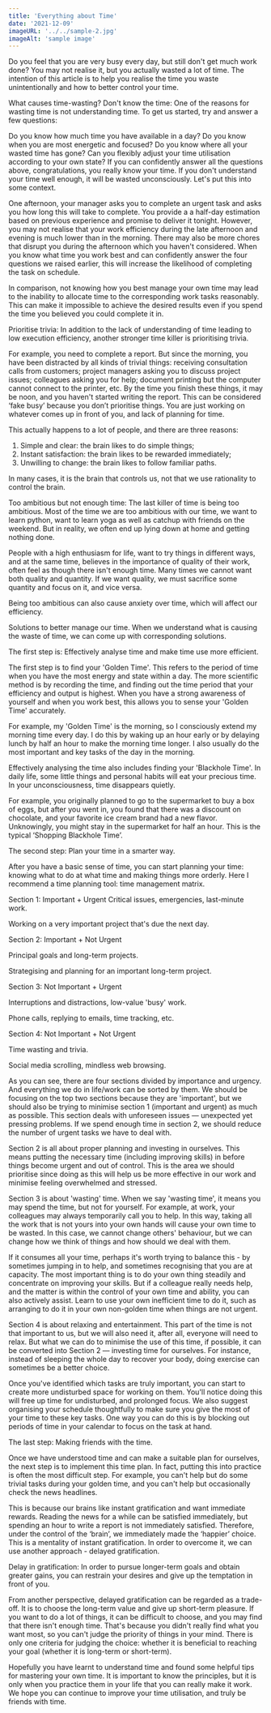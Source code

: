 ```yaml
---
title: 'Everything about Time'
date: '2021-12-09'
imageURL: '../../sample-2.jpg'
imageAlt: 'sample image'
---
```


Do you feel that you are very busy every day, but still don't get much work done? You may not realise it, but you actually wasted a lot of time. The intention of this article is to help you realise the time you waste unintentionally and how to better control your time.

What causes time-wasting?
Don't know the time: One of the reasons for wasting time is not understanding time. To get us started, try and answer a few questions:

Do you know how much time you have available in a day?
Do you know when you are most energetic and focused?
Do you know where all your wasted time has gone?
Can you flexibly adjust your time utilisation according to your own state?
If you can confidently answer all the questions above, congratulations, you really know your time. If you don't understand your time well enough, it will be wasted unconsciously. Let's put this into some context.

One afternoon, your manager asks you to complete an urgent task and asks you how long this will take to complete. You provide a a half-day estimation based on previous experience and promise to deliver it tonight. However, you may not realise that your work efficiency during the late afternoon and evening is much lower than in the morning. There may also be more chores that disrupt you during the afternoon which you haven't considered. When you know what time you work best and can confidently answer the four questions we raised earlier, this will increase the likelihood of completing the task on schedule.

In comparison, not knowing how you best manage your own time may lead to the inability to allocate time to the corresponding work tasks reasonably. This can make it impossible to achieve the desired results even if you spend the time you believed you could complete it in.

Prioritise trivia: In addition to the lack of understanding of time leading to low execution efficiency, another stronger time killer is prioritising trivia.

For example, you need to complete a report. But since the morning, you have been distracted by all kinds of trivial things: receiving consultation calls from customers; project managers asking you to discuss project issues; colleagues asking you for help; document printing but the computer cannot connect to the printer, etc. By the time you finish these things, it may be noon, and you haven't started writing the report. This can be considered ‘fake busy’ because you don’t prioritise things. You are just working on whatever comes up in front of you, and lack of planning for time.

This actually happens to a lot of people, and there are three reasons:

1. Simple and clear: the brain likes to do simple things;
2. Instant satisfaction: the brain likes to be rewarded immediately;
3. Unwilling to change: the brain likes to follow familiar paths.

In many cases, it is the brain that controls us, not that we use rationality to control the brain.

Too ambitious but not enough time: The last killer of time is being too ambitious. Most of the time we are too ambitious with our time, we want to learn python, want to learn yoga as well as catchup with friends on the weekend. But in reality, we often end up lying down at home and getting nothing done.

People with a high enthusiasm for life, want to try things in different ways, and at the same time, believes in the importance of quality of their work, often feel as though there isn't enough time. Many times we cannot want both quality and quantity. If we want quality, we must sacrifice some quantity and focus on it, and vice versa.

Being too ambitious can also cause anxiety over time, which will affect our efficiency.

Solutions to better manage our time.
When we understand what is causing the waste of time, we can come up with corresponding solutions.

The first step is: Effectively analyse time and make time use more efficient.

The first step is to find your 'Golden Time'. This refers to the period of time when you have the most energy and state within a day. The more scientific method is by recording the time, and finding out the time period that your efficiency and output is highest. When you have a strong awareness of yourself and when you work best, this allows you to sense your 'Golden Time' accurately.

For example, my 'Golden Time' is the morning, so I consciously extend my morning time every day. I do this by waking up an hour early or by delaying lunch by half an hour to make the morning time longer. I also usually do the most important and key tasks of the day in the morning.

Effectively analysing the time also includes finding your 'Blackhole Time'. In daily life, some little things and personal habits will eat your precious time. In your unconsciousness, time disappears quietly.

For example, you originally planned to go to the supermarket to buy a box of eggs, but after you went in, you found that there was a discount on chocolate, and your favorite ice cream brand had a new flavor. Unknowingly, you might stay in the supermarket for half an hour. This is the typical ‘Shopping Blackhole Time’.

The second step: Plan your time in a smarter way.

After you have a basic sense of time, you can start planning your time: knowing what to do at what time and making things more orderly. Here I recommend a time planning tool: time management matrix.

Section 1: Important + Urgent
Critical issues, emergencies, last-minute work.

Working on a very important project that's due the next day.

Section 2: Important + Not Urgent

Principal goals and long-term projects.

Strategising and planning for an important long-term project.

Section 3: Not Important + Urgent

Interruptions and distractions, low-value 'busy' work.

Phone calls, replying to emails, time tracking, etc.

Section 4: Not Important + Not Urgent

Time wasting and trivia.

Social media scrolling, mindless web browsing.

As you can see, there are four sections divided by importance and urgency. And everything we do in life/work can be sorted by them. We should be focusing on the top two sections because they are 'important', but we should also be trying to minimise section 1 (important and urgent) as much as possible. This section deals with unforeseen issues — unexpected yet pressing problems. If we spend enough time in section 2, we should reduce the number of urgent tasks we have to deal with.

Section 2 is all about proper planning and investing in ourselves. This means putting the necessary time (including improving skills) in before things become urgent and out of control. This is the area we should prioritise since doing as this will help us be more effective in our work and minimise feeling overwhelmed and stressed.

Section 3 is about 'wasting' time. When we say 'wasting time', it means you may spend the time, but not for yourself. For example, at work, your colleagues may always temporarily call you to help. In this way, taking all the work that is not yours into your own hands will cause your own time to be wasted. In this case, we cannot change others' behaviour, but we can change how we think of things and how should we deal with them.

If it consumes all your time, perhaps it's worth trying to balance this - by sometimes jumping in to help, and sometimes recognising that you are at capacity. The most important thing is to do your own thing steadily and concentrate on improving your skills. But if a colleague really needs help, and the matter is within the control of your own time and ability, you can also actively assist. Learn to use your own inefficient time to do it, such as arranging to do it in your own non-golden time when things are not urgent.

Section 4 is about relaxing and entertainment. This part of the time is not that important to us, but we will also need it, after all, everyone will need to relax. But what we can do to minimise the use of this time, if possible, it can be converted into Section 2 — investing time for ourselves. For instance, instead of sleeping the whole day to recover your body, doing exercise can sometimes be a better choice.

Once you've identified which tasks are truly important, you can start to create more undisturbed space for working on them. You'll notice doing this will free up time for undisturbed, and prolonged focus. We also suggest organising your schedule thoughtfully to make sure you give the most of your time to these key tasks. One way you can do this is by blocking out periods of time in your calendar to focus on the task at hand.

The last step: Making friends with the time.

Once we have understood time and can make a suitable plan for ourselves, the next step is to implement this time plan. In fact, putting this into practice is often the most difficult step. For example, you can't help but do some trivial tasks during your golden time, and you can't help but occasionally check the news headlines.

This is because our brains like instant gratification and want immediate rewards. Reading the news for a while can be satisfied immediately, but spending an hour to write a report is not immediately satisfied. Therefore, under the control of the ‘brain’, we immediately made the ‘happier’ choice. This is a mentality of instant gratification. In order to overcome it, we can use another approach - delayed gratification.

Delay in gratification: In order to pursue longer-term goals and obtain greater gains, you can restrain your desires and give up the temptation in front of you.

From another perspective, delayed gratification can be regarded as a trade-off. It is to choose the long-term value and give up short-term pleasure. If you want to do a lot of things, it can be difficult to choose, and you may find that there isn't enough time. That's because you didn't really find what you want most, so you can't judge the priority of things in your mind. There is only one criteria for judging the choice: whether it is beneficial to reaching your goal (whether it is long-term or short-term).

Hopefully you have learnt to understand time and found some helpful tips for mastering your own time. It is important to know the principles, but it is only when you practice them in your life that you can really make it work. We hope you can continue to improve your time utilisation, and truly be friends with time.
